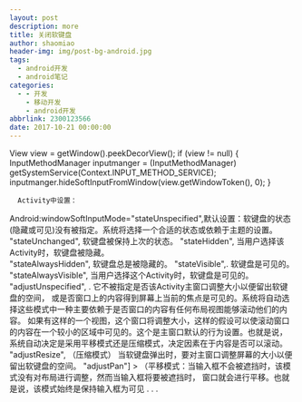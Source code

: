 ```yaml
---
layout: post
description: more
title: 关闭软键盘
author: shaomiao
header-img: img/post-bg-android.jpg
tags:
  - android开发
  - android笔记
categories:
  - - 开发
    - 移动开发
    - android开发
abbrlink: 2300123566
date: 2017-10-21 00:00:00
---
```

View view = getWindow().peekDecorView();
        if (view != null) {
            InputMethodManager inputmanger = (InputMethodManager) getSystemService(Context.INPUT_METHOD_SERVICE);
            inputmanger.hideSoftInputFromWindow(view.getWindowToken(), 0);
        }



      Activity中设置：
Android:windowSoftInputMode="stateUnspecified",默认设置：软键盘的状态(隐藏或可见)没有被指定。系统将选择一个合适的状态或依赖于主题的设置。                                     
   "stateUnchanged", 软键盘被保持上次的状态。 "stateHidden", 当用户选择该Activity时，软键盘被隐藏。                                       
"stateAlwaysHidden", 软键盘总是被隐藏的。
"stateVisible",. 软键盘是可见的。                                      
  "stateAlwaysVisible", 当用户选择这个Activity时，软键盘是可见的。
"adjustUnspecified", . 它不被指定是否该Activity主窗口调整大小以便留出软键盘的空间， 或是否窗口上的内容得到屏幕上当前的焦点是可见的。系统将自动选择这些模式中一种主要依赖于是否窗口的内容有任何布局视图能够滚动他们的内容。 如果有这样的一个视图，这个窗口将调整大小，这样的假设可以使滚动窗口的内容在一个较小的区域中可见的。这个是主窗口默认的行为设置。也就是说， 系统自动决定是采用平移模式还是压缩模式，决定因素在于内容是否可以滚动。                                        "adjustResize", （压缩模式） 当软键盘弹出时，要对主窗口调整屏幕的大小以便留出软键盘的空间。 "adjustPan"] > （平移模式：当输入框不会被遮挡时，该模式没有对布局进行调整，然而当输入框将要被遮挡时， 窗口就会进行平移。也就是说，该模式始终是保持输入框为可见      . . .

